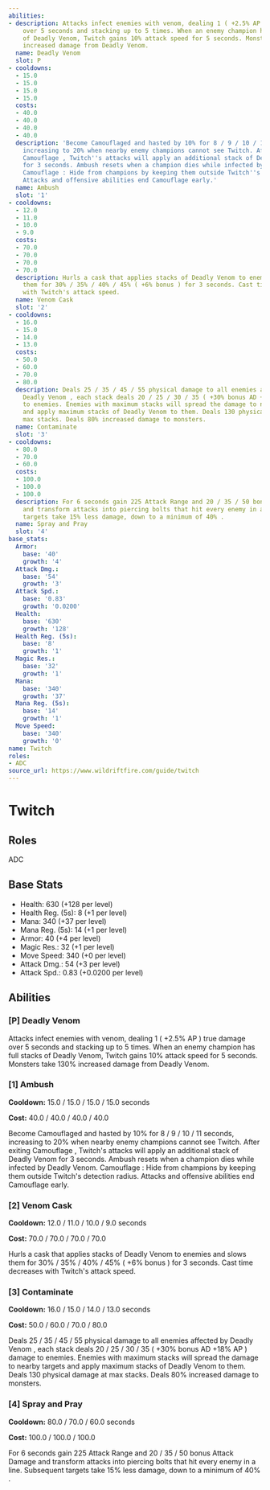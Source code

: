 ```yaml
---
abilities:
- description: Attacks infect enemies with venom, dealing 1 ( +2.5% AP ) true damage
    over 5 seconds and stacking up to 5 times. When an enemy champion has full stacks
    of Deadly Venom, Twitch gains 10% attack speed for 5 seconds. Monsters take 130%
    increased damage from Deadly Venom.
  name: Deadly Venom
  slot: P
- cooldowns:
  - 15.0
  - 15.0
  - 15.0
  - 15.0
  costs:
  - 40.0
  - 40.0
  - 40.0
  - 40.0
  description: 'Become Camouflaged and hasted by 10% for 8 / 9 / 10 / 11 seconds,
    increasing to 20% when nearby enemy champions cannot see Twitch. After exiting
    Camouflage , Twitch''s attacks will apply an additional stack of Deadly Venom
    for 3 seconds. Ambush resets when a champion dies while infected by Deadly Venom.
    Camouflage : Hide from champions by keeping them outside Twitch''s detection radius.
    Attacks and offensive abilities end Camouflage early.'
  name: Ambush
  slot: '1'
- cooldowns:
  - 12.0
  - 11.0
  - 10.0
  - 9.0
  costs:
  - 70.0
  - 70.0
  - 70.0
  - 70.0
  description: Hurls a cask that applies stacks of Deadly Venom to enemies and slows
    them for 30% / 35% / 40% / 45% ( +6% bonus ) for 3 seconds. Cast time decreases
    with Twitch's attack speed.
  name: Venom Cask
  slot: '2'
- cooldowns:
  - 16.0
  - 15.0
  - 14.0
  - 13.0
  costs:
  - 50.0
  - 60.0
  - 70.0
  - 80.0
  description: Deals 25 / 35 / 45 / 55 physical damage to all enemies affected by
    Deadly Venom , each stack deals 20 / 25 / 30 / 35 ( +30% bonus AD +18% AP ) damage
    to enemies. Enemies with maximum stacks will spread the damage to nearby targets
    and apply maximum stacks of Deadly Venom to them. Deals 130 physical damage at
    max stacks. Deals 80% increased damage to monsters.
  name: Contaminate
  slot: '3'
- cooldowns:
  - 80.0
  - 70.0
  - 60.0
  costs:
  - 100.0
  - 100.0
  - 100.0
  description: For 6 seconds gain 225 Attack Range and 20 / 35 / 50 bonus Attack Damage
    and transform attacks into piercing bolts that hit every enemy in a line. Subsequent
    targets take 15% less damage, down to a minimum of 40% .
  name: Spray and Pray
  slot: '4'
base_stats:
  Armor:
    base: '40'
    growth: '4'
  Attack Dmg.:
    base: '54'
    growth: '3'
  Attack Spd.:
    base: '0.83'
    growth: '0.0200'
  Health:
    base: '630'
    growth: '128'
  Health Reg. (5s):
    base: '8'
    growth: '1'
  Magic Res.:
    base: '32'
    growth: '1'
  Mana:
    base: '340'
    growth: '37'
  Mana Reg. (5s):
    base: '14'
    growth: '1'
  Move Speed:
    base: '340'
    growth: '0'
name: Twitch
roles:
- ADC
source_url: https://www.wildriftfire.com/guide/twitch
---
```


# Twitch

## Roles

ADC

## Base Stats

- Health: 630 (+128 per level)
- Health Reg. (5s): 8 (+1 per level)
- Mana: 340 (+37 per level)
- Mana Reg. (5s): 14 (+1 per level)
- Armor: 40 (+4 per level)
- Magic Res.: 32 (+1 per level)
- Move Speed: 340 (+0 per level)
- Attack Dmg.: 54 (+3 per level)
- Attack Spd.: 0.83 (+0.0200 per level)

## Abilities

### [P] Deadly Venom

Attacks infect enemies with venom, dealing 1 ( +2.5% AP ) true damage over 5 seconds and stacking up to 5 times. When an enemy champion has full stacks of Deadly Venom, Twitch gains 10% attack speed for 5 seconds. Monsters take 130% increased damage from Deadly Venom.

### [1] Ambush

**Cooldown:** 15.0 / 15.0 / 15.0 / 15.0 seconds

**Cost:** 40.0 / 40.0 / 40.0 / 40.0

Become Camouflaged and hasted by 10% for 8 / 9 / 10 / 11 seconds, increasing to 20% when nearby enemy champions cannot see Twitch. After exiting Camouflage , Twitch's attacks will apply an additional stack of Deadly Venom for 3 seconds. Ambush resets when a champion dies while infected by Deadly Venom. Camouflage : Hide from champions by keeping them outside Twitch's detection radius. Attacks and offensive abilities end Camouflage early.

### [2] Venom Cask

**Cooldown:** 12.0 / 11.0 / 10.0 / 9.0 seconds

**Cost:** 70.0 / 70.0 / 70.0 / 70.0

Hurls a cask that applies stacks of Deadly Venom to enemies and slows them for 30% / 35% / 40% / 45% ( +6% bonus ) for 3 seconds. Cast time decreases with Twitch's attack speed.

### [3] Contaminate

**Cooldown:** 16.0 / 15.0 / 14.0 / 13.0 seconds

**Cost:** 50.0 / 60.0 / 70.0 / 80.0

Deals 25 / 35 / 45 / 55 physical damage to all enemies affected by Deadly Venom , each stack deals 20 / 25 / 30 / 35 ( +30% bonus AD +18% AP ) damage to enemies. Enemies with maximum stacks will spread the damage to nearby targets and apply maximum stacks of Deadly Venom to them. Deals 130 physical damage at max stacks. Deals 80% increased damage to monsters.

### [4] Spray and Pray

**Cooldown:** 80.0 / 70.0 / 60.0 seconds

**Cost:** 100.0 / 100.0 / 100.0

For 6 seconds gain 225 Attack Range and 20 / 35 / 50 bonus Attack Damage and transform attacks into piercing bolts that hit every enemy in a line. Subsequent targets take 15% less damage, down to a minimum of 40% .

